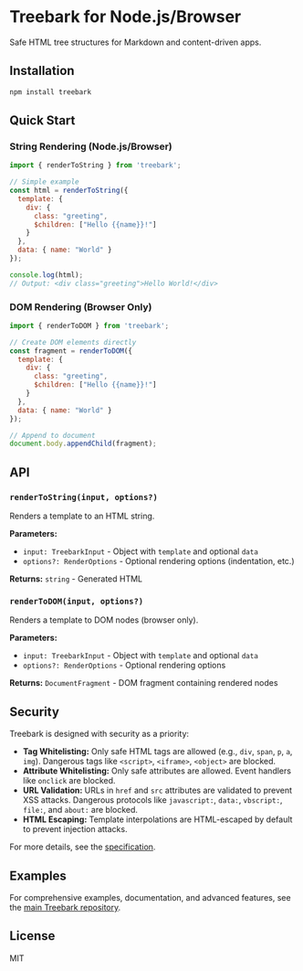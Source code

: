 # Treebark for Node.js/Browser

Safe HTML tree structures for Markdown and content-driven apps.

## Installation

```bash
npm install treebark
```

## Quick Start

### String Rendering (Node.js/Browser)

```javascript
import { renderToString } from 'treebark';

// Simple example
const html = renderToString({
  template: {
    div: {
      class: "greeting",
      $children: ["Hello {{name}}!"]
    }
  },
  data: { name: "World" }
});

console.log(html);
// Output: <div class="greeting">Hello World!</div>
```

### DOM Rendering (Browser Only)

```javascript
import { renderToDOM } from 'treebark';

// Create DOM elements directly
const fragment = renderToDOM({
  template: {
    div: {
      class: "greeting",
      $children: ["Hello {{name}}!"]
    }
  },
  data: { name: "World" }
});

// Append to document
document.body.appendChild(fragment);
```

## API

### `renderToString(input, options?)`

Renders a template to an HTML string.

**Parameters:**
- `input: TreebarkInput` - Object with `template` and optional `data`
- `options?: RenderOptions` - Optional rendering options (indentation, etc.)

**Returns:** `string` - Generated HTML

### `renderToDOM(input, options?)`

Renders a template to DOM nodes (browser only).

**Parameters:**
- `input: TreebarkInput` - Object with `template` and optional `data`  
- `options?: RenderOptions` - Optional rendering options

**Returns:** `DocumentFragment` - DOM fragment containing rendered nodes

## Security

Treebark is designed with security as a priority:

- **Tag Whitelisting:** Only safe HTML tags are allowed (e.g., `div`, `span`, `p`, `a`, `img`). Dangerous tags like `<script>`, `<iframe>`, `<object>` are blocked.
- **Attribute Whitelisting:** Only safe attributes are allowed. Event handlers like `onclick` are blocked.
- **URL Validation:** URLs in `href` and `src` attributes are validated to prevent XSS attacks. Dangerous protocols like `javascript:`, `data:`, `vbscript:`, `file:`, and `about:` are blocked.
- **HTML Escaping:** Template interpolations are HTML-escaped by default to prevent injection attacks.

For more details, see the [specification](https://github.com/danmarshall/treebark/blob/main/spec.md).

## Examples

For comprehensive examples, documentation, and advanced features, see the [main Treebark repository](https://github.com/danmarshall/treebark).

## License

MIT